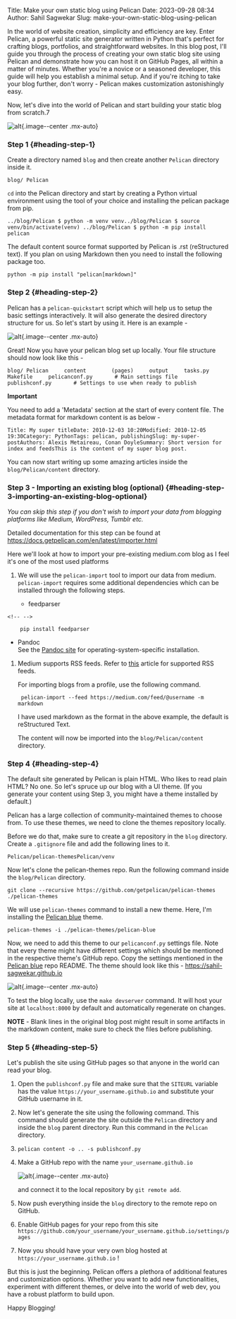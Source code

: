 Title: Make your own static blog using Pelican
Date: 2023-09-28 08:34
Author: Sahil Sagwekar
Slug: make-your-own-static-blog-using-pelican

In the world of website creation, simplicity and efficiency are key. Enter Pelican, a powerful static site generator written in Python that's perfect for crafting blogs, portfolios, and straightforward websites. In this blog post, I'll guide you through the process of creating your own static blog site using Pelican and demonstrate how you can host it on GitHub Pages, all within a matter of minutes. Whether you're a novice or a seasoned developer, this guide will help you establish a minimal setup. And if you're itching to take your blog further, don't worry - Pelican makes customization astonishingly easy.

Now, let's dive into the world of Pelican and start building your static blog from scratch.7

![alt](https://cdn.hashnode.com/res/hashnode/image/upload/v1695826784018/231ae782-8abb-4738-a61a-c8abc648a0e1.png){.image--center .mx-auto}

### Step 1 {#heading-step-1}

Create a directory named `blog` and then create another `Pelican` directory inside it.

    blog/ Pelican

`cd` into the Pelican directory and start by creating a Python virtual environment using the tool of your choice and installing the pelican package from pip.

    ../blog/Pelican $ python -m venv venv../blog/Pelican $ source venv/bin/activate(venv) ../blog/Pelican $ python -m pip install pelican

The default content source format supported by Pelican is .rst (reStructured text). If you plan on using Markdown then you need to install the following package too.

    python -m pip install "pelican[markdown]"

### Step 2 {#heading-step-2}

Pelican has a `pelican-quickstart` script which will help us to setup the basic settings interactively. It will also generate the desired directory structure for us. So let's start by using it. Here is an example -

![alt](https://cdn.hashnode.com/res/hashnode/image/upload/v1695826741531/c44349a2-3f8b-4561-85dd-65cc62c47399.png){.image--center .mx-auto}

Great! Now you have your pelican blog set up locally. Your file structure should now look like this -

    blog/ Pelican     content        (pages)     output     tasks.py     Makefile     pelicanconf.py       # Main settings file     publishconf.py       # Settings to use when ready to publish

**Important**

You need to add a 'Metadata' section at the start of every content file. The metadata format for markdown content is as below -

    Title: My super titleDate: 2010-12-03 10:20Modified: 2010-12-05 19:30Category: PythonTags: pelican, publishingSlug: my-super-postAuthors: Alexis Metaireau, Conan DoyleSummary: Short version for index and feedsThis is the content of my super blog post.

You can now start writing up some amazing articles inside the `blog/Pelican/content` directory.

### Step 3 - Importing an existing blog (optional) {#heading-step-3-importing-an-existing-blog-optional}

*You can skip this step if you don't wish to import your data from blogging platforms like Medium, WordPress, Tumblr etc.*

Detailed documentation for this step can be found at <https://docs.getpelican.com/en/latest/importer.html>

Here we'll look at how to import your pre-existing medium.com blog as I feel it's one of the most used platforms

1.  We will use the `pelican-import` tool to import our data from medium. `pelican-import` requires some additional dependencies which can be installed through the following steps.

    -   feedparser

```{=html}
<!-- -->
```
        pip install feedparser

-   Pandoc  
   See the [Pandoc site](https://pandoc.org/installing.html) for operating-system-specific installation.

1.  Medium supports RSS feeds. Refer to [this](https://help.medium.com/hc/en-us/articles/214874118-Using-RSS-feeds-of-profiles-publications-and-topics) article for supported RSS feeds.

    For importing blogs from a profile, use the following command.

         pelican-import --feed https://medium.com/feed/@username -m markdown

    I have used markdown as the format in the above example, the default is reStructured Text.

    The content will now be imported into the `blog/Pelican/content` directory.

### Step 4 {#heading-step-4}

The default site generated by Pelican is plain HTML. Who likes to read plain HTML? No one. So let's spruce up our blog with a UI theme. (If you generate your content using Step 3, you might have a theme installed by default.)

Pelican has a large collection of community-maintained themes to choose from. To use these themes, we need to clone the themes repository locally.

Before we do that, make sure to create a git repository in the `blog` directory. Create a `.gitignore` file and add the following lines to it.

    Pelican/pelican-themesPelican/venv

Now let's clone the pelican-themes repo. Run the following command inside the `blog/Pelican` directory.

    git clone --recursive https://github.com/getpelican/pelican-themes ./pelican-themes

We will use `pelican-themes` command to install a new theme. Here, I'm installing the [Pelican blue](https://github.com/Parbhat/pelican-blue) theme.

    pelican-themes -i ./pelican-themes/pelican-blue

Now, we need to add this theme to our `pelicanconf.py` settings file. Note that every theme might have different settings which should be mentioned in the respective theme's GitHub repo. Copy the settings mentioned in the [Pelican blue](https://github.com/Parbhat/pelican-blue) repo README. The theme should look like this - <https://sahil-sagwekar.github.io>

![alt](https://cdn.hashnode.com/res/hashnode/image/upload/v1695886054892/9b910376-ea80-48ca-8dd0-fe1e72821e53.png){.image--center .mx-auto}

To test the blog locally, use the `make devserver` command. It will host your site at `localhost:8000` by default and automatically regenerate on changes.

**NOTE** - Blank lines in the original blog post might result in some artifacts in the markdown content, make sure to check the files before publishing.

### Step 5 {#heading-step-5}

Let's publish the site using GitHub pages so that anyone in the world can read your blog.

1.  Open the `publishconf.py` file and make sure that the `SITEURL` variable has the value `https://your_username.github.io` and substitute your GitHub username in it.

2.  Now let's generate the site using the following command. This command should generate the site outside the `Pelican` directory and inside the `blog` parent directory. Run this command in the `Pelican` directory.

3.     pelican content -o .. -s publishconf.py

4.  Make a GitHub repo with the name `your_username.github.io`

    ![alt](https://cdn.hashnode.com/res/hashnode/image/upload/v1695886229161/db5f4e27-c3d5-4bfd-a15d-989c918d8f97.png){.image--center .mx-auto}

    and connect it to the local repository by `git remote add`.

5.  Now push everything inside the `blog` directory to the remote repo on GitHub.

6.  Enable GitHub pages for your repo from this site `https://github.com/your_username/your_username.github.io/settings/pages`

7.  Now you should have your very own blog hosted at `https://your_username.github.io` !

But this is just the beginning. Pelican offers a plethora of additional features and customization options. Whether you want to add new functionalities, experiment with different themes, or delve into the world of web dev, you have a robust platform to build upon.

Happy Blogging!
